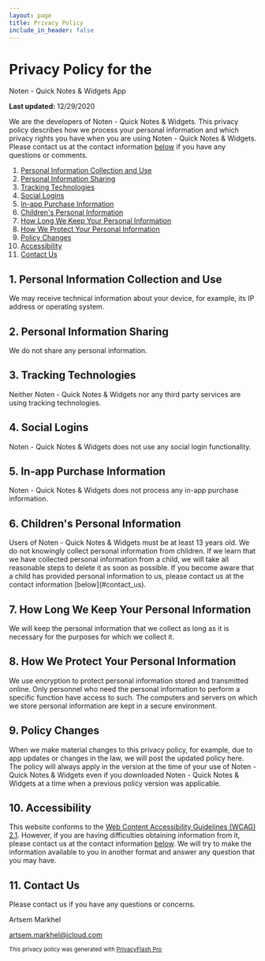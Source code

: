 ```yaml
---
layout: page
title: Privacy Policy
include_in_header: false
---
```


<div id="mod-0p">

# Privacy Policy for the  
<span class="app-name" style="opacity: 1;">Noten - Quick Notes & Widgets</span> App

**Last updated:** <span id="mod-0p-date">12/29/2020</span>  
<span id="mod-0p-url"></span>

We are the developers of <span class="app-name" style="opacity: 1;">Noten - Quick Notes & Widgets</span>. This privacy policy describes how we process your personal information and which privacy rights you have when you are using <span class="app-name" style="opacity: 1;">Noten - Quick Notes & Widgets</span>. Please contact us at the contact information [below](#contact_us) if you have any questions or comments.

1.  [Personal Information Collection and Use](#personal_information_collection)
2.  [Personal Information Sharing](#personal_information_sharing)
3.  [Tracking Technologies](#tracking_technologies)
4.  [Social Logins](#social_login)
5.  [In-app Purchase Information](#in-app_purchase)
6.  [Children's Personal Information](#children_personal_information)
7.  [How Long We Keep Your Personal Information](#personal_information_retention)
8.  [How We Protect Your Personal Information](#personal_information_protection)
9.  [Policy Changes](#policy_changes)
10.  [Accessibility](#accessibility)
11.  [Contact Us](#contact_us)

</div>

<div id="mod-1p">

## <span class="num">1</span>. Personal Information Collection and Use

<div id="mod-1p-practices">

We may receive technical information about your device, for example, its IP address or operating system.

</div>

</div>

<div id="sec-title-2P">  

## <span class="num">2</span>. Personal Information Sharing

<div id="mod-2p-practices">

We do not share any personal information.

</div>

</div>

<div id="sec-title-3P">  

## <span class="num">3</span>. Tracking Technologies

<div id="mod-3p-content">Neither <span class=" app-name" style="opacity: 1;">Noten - Quick Notes & Widgets</span> nor any third party services are using tracking technologies.</div>

</div>

<div id="sec-title-4P">  

## <span class="num">4</span>. Social Logins

<div id="mod-4p-content">

<span class="app-name" style="opacity: 1;">Noten - Quick Notes & Widgets</span> does not use any social login functionality.

</div>

</div>

<div id="sec-title-5P">  

## <span class="num">5</span>. In-app Purchase Information

<div id="mod-5p-content">

<span class="app-name" style="opacity: 1;">Noten - Quick Notes & Widgets</span> does not process any in-app purchase information.

</div>

</div>

<div id="sec-title-8P">  

## <span class="num">6</span>. Children's Personal Information

<div id="mod-8p-content">Users of <span class="app-name" style="opacity: 1;">Noten - Quick Notes & Widgets</span> must be at least 13 years old. We do not knowingly collect personal information from children. If we learn that we have collected personal information from a child, we will take all reasonable steps to delete it as soon as possible. If you become aware that a child has provided personal information to us, please contact us at the contact information [below](#contact_us).</div>

</div>

<div id="mod-9p-title">  

## <span class="num">7</span>. How Long We Keep Your Personal Information

<div id="mod-9p-content">

We will keep the personal information that we collect as long as it is necessary for the purposes for which we collect it.

</div>

</div>

<div id="sec-title-10P">  

## <span class="num">8</span>. How We Protect Your Personal Information

<div id="mod-10p-content">

We use encryption to protect personal information stored and transmitted online. Only personnel who need the personal information to perform a specific function have access to such. The computers and servers on which we store personal information are kept in a secure environment.

</div>

</div>

<div id="sec-title-11P">  

## <span class="num">9</span>. Policy Changes

<div id="mod-11p-content">

When we make material changes to this privacy policy, for example, due to app updates or changes in the law, we will post the updated policy here. The policy will always apply in the version at the time of your use of <span class="app-name" style="opacity: 1;">Noten - Quick Notes & Widgets</span> even if you downloaded <span class="app-name" style="opacity: 1;">Noten - Quick Notes & Widgets</span> at a time when a previous policy version was applicable.

</div>

</div>

<div id="sec-title-12P">  

## <span class="num">10</span>. Accessibility

<div id="mod-12p-content">

This website conforms to the [Web Content Accessibility Guidelines (WCAG) 2.1](https://www.w3.org/TR/WCAG21/). However, if you are having difficulties obtaining information from it, please contact us at the contact information [below](#contact_us). We will try to make the information available to you in another format and answer any question that you may have.

</div>

</div>

<div id="sec-title-13P" class="extra-margin-bottom">  

## <span class="num">11</span>. Contact Us

Please contact us if you have any questions or concerns.

<div id="mod-13p-name">

Artsem Markhel

</div>

<div id="mod-13p-email">

artsem.markhel@icloud.com

</div>

</div>

<small>This privacy policy was generated with [PrivacyFlash Pro](https://github.com/privacy-tech-lab/privacyflash-pro)</small>